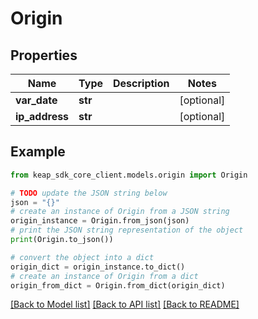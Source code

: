 # Origin


## Properties

Name | Type | Description | Notes
------------ | ------------- | ------------- | -------------
**var_date** | **str** |  | [optional] 
**ip_address** | **str** |  | [optional] 

## Example

```python
from keap_sdk_core_client.models.origin import Origin

# TODO update the JSON string below
json = "{}"
# create an instance of Origin from a JSON string
origin_instance = Origin.from_json(json)
# print the JSON string representation of the object
print(Origin.to_json())

# convert the object into a dict
origin_dict = origin_instance.to_dict()
# create an instance of Origin from a dict
origin_from_dict = Origin.from_dict(origin_dict)
```
[[Back to Model list]](../README.md#documentation-for-models) [[Back to API list]](../README.md#documentation-for-api-endpoints) [[Back to README]](../README.md)


